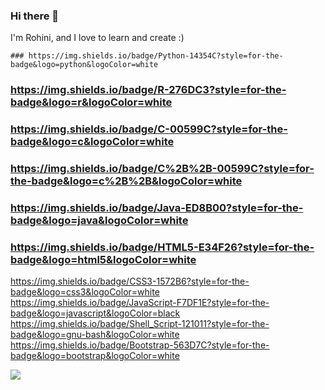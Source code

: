 ### Hi there 👋
  I'm Rohini, and I love to learn and create :)
  
 	### https://img.shields.io/badge/Python-14354C?style=for-the-badge&logo=python&logoColor=white
  ### https://img.shields.io/badge/R-276DC3?style=for-the-badge&logo=r&logoColor=white
  ### https://img.shields.io/badge/C-00599C?style=for-the-badge&logo=c&logoColor=white
  ### https://img.shields.io/badge/C%2B%2B-00599C?style=for-the-badge&logo=c%2B%2B&logoColor=white
  ### https://img.shields.io/badge/Java-ED8B00?style=for-the-badge&logo=java&logoColor=white
  ### https://img.shields.io/badge/HTML5-E34F26?style=for-the-badge&logo=html5&logoColor=white
  https://img.shields.io/badge/CSS3-1572B6?style=for-the-badge&logo=css3&logoColor=white
  https://img.shields.io/badge/JavaScript-F7DF1E?style=for-the-badge&logo=javascript&logoColor=black
  https://img.shields.io/badge/Shell_Script-121011?style=for-the-badge&logo=gnu-bash&logoColor=white
  https://img.shields.io/badge/Bootstrap-563D7C?style=for-the-badge&logo=bootstrap&logoColor=white
  
  
  
  ![](https://komarev.com/ghpvc/?username=rohinidas18&style=plastic)

<!--
**rohinidas18/rohinidas18** is a ✨ _special_ ✨ repository because its `README.md` (this file) appears on your GitHub profile.

Here are some ideas to get you started:

- 🔭 I’m currently working on ...
- 🌱 I’m currently learning ...
- 👯 I’m looking to collaborate on ...
- 🤔 I’m looking for help with ...
- 💬 Ask me about ...
- 📫 How to reach me: ...
- 😄 Pronouns: ...
- ⚡ Fun fact: ...
-->
